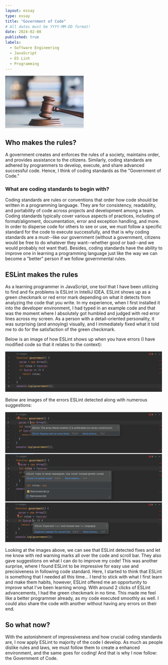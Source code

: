 ```yaml
---
layout: essay
type: essay
title: "Government of Code"
# All dates must be YYYY-MM-DD format!
date: 2024-02-08
published: true
labels:
  - Software Engineering
  - JavaScript
  - ES Lint
  - Programming
---
```


<img width="250px" class="rounded float-start pe-4" src="../img/improvingcode/government.jpeg">

## Who makes the rules?

A government creates and enforces the rules of a society, maintains order, and provides assistance to the citizens. Similarly, coding standards are adhered by programmers to develop, execute, and share advanced successful code. Hence, I think of coding standards as the "Government of Code." 

### What are coding standards to begin with?

Coding standards are rules or conventions that order how code should be written in a programming language. They are for consistency, readability, and portability of code across projects and development among a team. Coding standards typically cover various aspects of practices, including of format/alignment, documentation, error and exception handling, and more. In order to disperse code for others to see or use, we must follow a specific standard for the code to execute successfully, and that is why coding standards are a must--like our government (without a government, citizens would be free to do whatever they want--whether good or bad--and we would probably not want that). Besides, coding standards have the ability to improve one in learning a programming language just like the way we can become a "better" person if we follow governmental rules.

## ESLint makes the rules

As a learning programmer in JavaScript, one tool that I have been utilizing to find and fix problems is ESLint in IntelliJ IDEA. ESLint shows up as a green checkmark or red error mark depending on what it detects from analyzing the code that you write. In my experience, when I first installed it into the developer environment, I had typed in an example code and that was the moment where I absolutely got humbled and judged with red error lines across my screen. As a person with a detail-oriented personality, it was surprising (and annoying) visually, and I immediately fixed what it told me to do for the satisfaction of the green checkmark.

Below is an image of how ESLint shows up when you have errors (I have modified code so that it relates to the context):

<div class="text-center p-4">
    <img width="500px" src="../img/improvingcode/eslint-errormarks.png" class="img-thumbnail">
</div>

Below are images of the errors ESLint detected along with numerous suggestions:

<div class="text-center p-4">
    <img width="500px" src="../img/improvingcode/eslint-arrayerror.png" class="img-thumbnail">
    <img width="500px" src="../img/improvingcode/eslint-reassignerror.png" class="img-thumbnail">
    <img width="500px" src="../img/improvingcode/eslint-equalrec.png" class="img-thumbnail">
</div>

Looking at the images above, we can see that ESLint detected fixes and let me know with red warning marks all over the code and scroll bar. They also gave suggestions on what I can do to improve my code! This was another surprise, where I found ESLint to be impressive for easy use and precisiveness in following code standard. Here, I started to think that ESLint is something that I needed all this time... I tend to stick with what I first learn and make them habits, however, ESLint offered me an opportunity to improve what I've been learning wrong. With around 2 clicks of ESLint advancements, I had the green checkmark in no time. This made me feel like a better programmer already, as my code executed smoothly as well. I could also share the code with another without having any errors on their end.

## So what now?

With the astonishment of impressiveness and how crucial coding standards are, I now apply ESLint to majority of the code I develop. As much as people dislike rules and laws, we must follow them to create a enhanced environment, and the same goes for coding! And that is why I now follow: the Government of Code.
